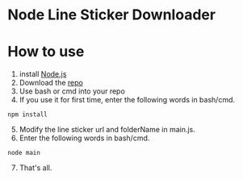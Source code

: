 # Node Line Sticker Downloader

# How to use

1. install [Node.js](https://nodejs.org/)
2. Download the [repo](https://github.com/xingoxu/line-sticker-downloader/archive/master.zip)
3. Use bash or cmd into your repo
4. If you use it for first time, enter the following words in bash/cmd.
```
npm install
```
5. Modify the line sticker url and folderName in main.js.
6. Enter the following words in bash/cmd.
```
node main
```
7. That's all.
